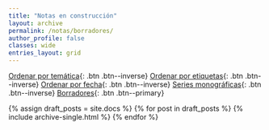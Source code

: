 ```yaml
---
title: "Notas en construcción"
layout: archive
permalink: /notas/borradores/
author_profile: false
classes: wide
entries_layout: grid
---
```


[Ordenar por temática](/notas/){: .btn .btn--inverse} 
[Ordenar por etiquetas](/notas/tags/){: .btn .btn--inverse} 
[Ordenar por fecha](/notas/fecha/){: .btn .btn--inverse} 
[Series monográficas](/notas/series){: .btn .btn--inverse}
[Borradores](/notas/borradores/){: .btn .btn--primary}

{% assign draft_posts = site.docs %}
{% for post in draft_posts %}
    {% include archive-single.html %}
{% endfor %}
